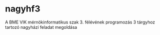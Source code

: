 # nagyhf3
A BME VIK mérnökinformatikus szak 3. félévének programozás 3 tárgyhoz tartozó nagyházi feladat megoldása
